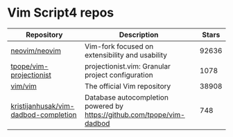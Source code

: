 # Vim Script4 repos

| Repository                                                                                      | Description                                                              | Stars |
| ----------------------------------------------------------------------------------------------- | ------------------------------------------------------------------------ | ----- |
| [neovim/neovim](https://github.com/neovim/neovim)                                               | Vim-fork focused on extensibility and usability                          | 92636 |
| [tpope/vim-projectionist](https://github.com/tpope/vim-projectionist)                           | projectionist.vim: Granular project configuration                        | 1078  |
| [vim/vim](https://github.com/vim/vim)                                                           | The official Vim repository                                              | 38908 |
| [kristijanhusak/vim-dadbod-completion](https://github.com/kristijanhusak/vim-dadbod-completion) | Database autocompletion powered by <https://github.com/tpope/vim-dadbod> | 748   |
